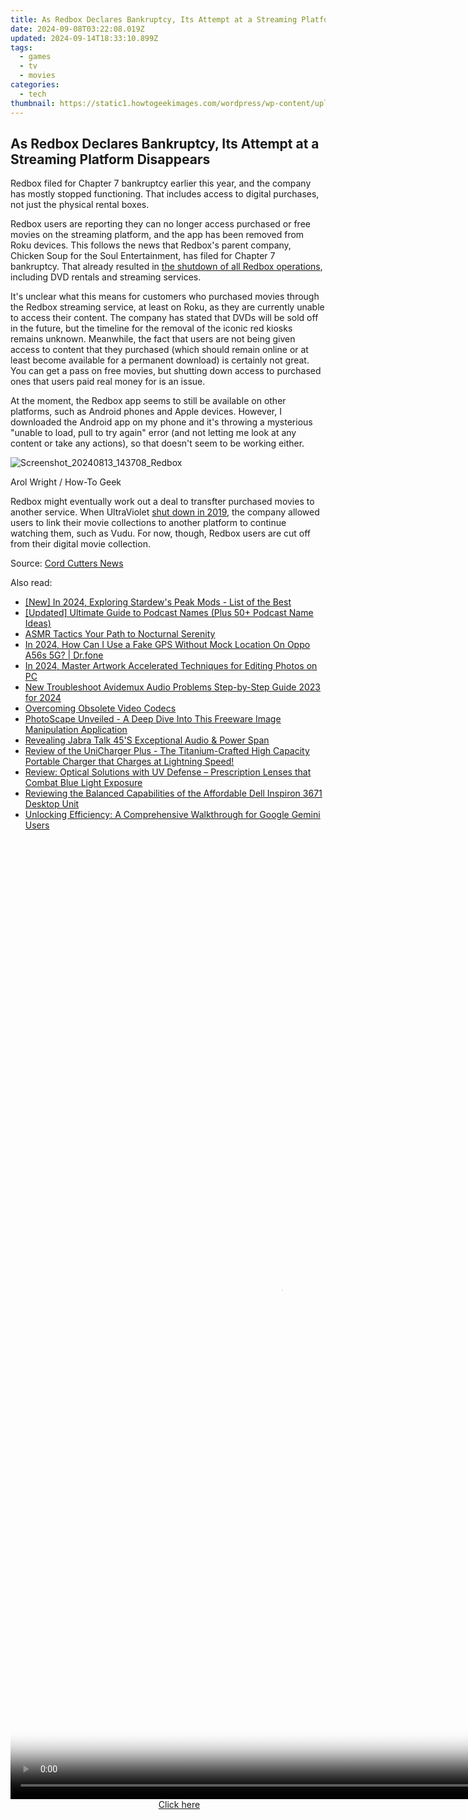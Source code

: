 ```yaml
---
title: As Redbox Declares Bankruptcy, Its Attempt at a Streaming Platform Disappears
date: 2024-09-08T03:22:08.019Z
updated: 2024-09-14T18:33:10.899Z
tags:
  - games
  - tv
  - movies
categories:
  - tech
thumbnail: https://static1.howtogeekimages.com/wordpress/wp-content/uploads/2023/09/54.png
---
```


## As Redbox Declares Bankruptcy, Its Attempt at a Streaming Platform Disappears

Redbox filed for Chapter 7 bankruptcy earlier this year, and the company has mostly stopped functioning. That includes access to digital purchases, not just the physical rental boxes.

 Redbox users are reporting they can no longer access purchased or free movies on the streaming platform, and the app has been removed from Roku devices. This follows the news that Redbox's parent company, Chicken Soup for the Soul Entertainment, has filed for Chapter 7 bankruptcy. That already resulted in [the shutdown of all Redbox operations](https://video-screen-grab.techidaily.com/updated-no-wi-fi-no-worries-discover-the-best-offline-gaming-on-android/), including DVD rentals and streaming services.

 It's unclear what this means for customers who purchased movies through the Redbox streaming service, at least on Roku, as they are currently unable to access their content. The company has stated that DVDs will be sold off in the future, but the timeline for the removal of the iconic red kiosks remains unknown. Meanwhile, the fact that users are not being given access to content that they purchased (which should remain online or at least become available for a permanent download) is certainly not great. You can get a pass on free movies, but shutting down access to purchased ones that users paid real money for is an issue.

 At the moment, the Redbox app seems to still be available on other platforms, such as Android phones and Apple devices. However, I downloaded the Android app on my phone and it's throwing a mysterious "unable to load, pull to try again" error (and not letting me look at any content or take any actions), so that doesn't seem to be working either.

![Screenshot_20240813_143708_Redbox](https://static1.howtogeekimages.com/wordpress/wp-content/uploads/2024/08/screenshot_20240813_143708_redbox.jpg) 

Arol Wright / How-To Geek 

 Redbox might eventually work out a deal to transfter purchased movies to another service. When UltraViolet [shut down in 2019](https://www.theverge.com/2019/7/28/8934044/ultraviolet-digital-video-locker-shutdown-july-31-warning), the company allowed users to link their movie collections to another platform to continue watching them, such as Vudu. For now, though, Redbox users are cut off from their digital movie collection.

 Source: [Cord Cutters News](https://cordcuttersnews.com/redbox-officially-shuts-down-its-roku-app-locking-customers-out-of-their-movies-tv-shows/)

<ins class="adsbygoogle"
     style="display:block"
     data-ad-format="autorelaxed"
     data-ad-client="ca-pub-7571918770474297"
     data-ad-slot="1223367746"></ins>

<ins class="adsbygoogle"
     style="display:block"
     data-ad-client="ca-pub-7571918770474297"
     data-ad-slot="8358498916"
     data-ad-format="auto"
     data-full-width-responsive="true"></ins>

<span class="atpl-alsoreadstyle">Also read:</span>
<div><ul>
<li><a href="https://digital-screen-recording.techidaily.com/new-in-2024-exploring-stardews-peak-mods-list-of-the-best/"><u>[New] In 2024, Exploring Stardew's Peak Mods - List of the Best</u></a></li>
<li><a href="https://article-posts.techidaily.com/updated-ultimate-guide-to-podcast-names-plus-50plus-podcast-name-ideas/"><u>[Updated] Ultimate Guide to Podcast Names (Plus 50+ Podcast Name Ideas)</u></a></li>
<li><a href="https://extra-lessons.techidaily.com/asmr-tactics-your-path-to-nocturnal-serenity/"><u>ASMR Tactics Your Path to Nocturnal Serenity</u></a></li>
<li><a href="https://review-topics.techidaily.com/in-2024-how-can-i-use-a-fake-gps-without-mock-location-on-oppo-a56s-5g-drfone-by-drfone-virtual-android/"><u>In 2024, How Can I Use a Fake GPS Without Mock Location On Oppo A56s 5G? | Dr.fone</u></a></li>
<li><a href="https://extra-skills.techidaily.com/in-2024-master-artwork-accelerated-techniques-for-editing-photos-on-pc/"><u>In 2024, Master Artwork Accelerated Techniques for Editing Photos on PC</u></a></li>
<li><a href="https://ai-video-apps.techidaily.com/new-troubleshoot-avidemux-audio-problems-step-by-step-guide-2023-for-2024/"><u>New Troubleshoot Avidemux Audio Problems Step-by-Step Guide 2023 for 2024</u></a></li>
<li><a href="https://data-wizards.techidaily.com/overcoming-obsolete-video-codecs/"><u>Overcoming Obsolete Video Codecs</u></a></li>
<li><a href="https://buynow-help.techidaily.com/photoscape-unveiled-a-deep-dive-into-this-freeware-image-manipulation-application/"><u>PhotoScape Unveiled - A Deep Dive Into This Freeware Image Manipulation Application</u></a></li>
<li><a href="https://buynow-help.techidaily.com/revealing-jabra-talk-45s-exceptional-audio-and-power-span/"><u>Revealing Jabra Talk 45'S Exceptional Audio & Power Span</u></a></li>
<li><a href="https://buynow-help.techidaily.com/review-of-the-unicharger-plus-the-titanium-crafted-high-capacity-portable-charger-that-charges-at-lightning-speed/"><u>Review of the UniCharger Plus - The Titanium-Crafted High Capacity Portable Charger that Charges at Lightning Speed!</u></a></li>
<li><a href="https://buynow-help.techidaily.com/review-optical-solutions-with-uv-defense-prescription-lenses-that-combat-blue-light-exposure/"><u>Review: Optical Solutions with UV Defense – Prescription Lenses that Combat Blue Light Exposure</u></a></li>
<li><a href="https://buynow-help.techidaily.com/reviewing-the-balanced-capabilities-of-the-affordable-dell-inspiron-3671-desktop-unit/"><u>Reviewing the Balanced Capabilities of the Affordable Dell Inspiron 3671 Desktop Unit</u></a></li>
<li><a href="https://tech-recovery.techidaily.com/unlocking-efficiency-a-comprehensive-walkthrough-for-google-gemini-users/"><u>Unlocking Efficiency: A Comprehensive Walkthrough for Google Gemini Users</u></a></li>
</ul></div>

<!-- affiliate ads begin -->
<span id="1424528">
					<video width="864" height="1536" style="cursor:pointer"
           poster="//a.impactradius-go.com/display-clicktoplayimage/1424528.png"
           onclick="if(!this.playClicked){this.play();this.setAttribute('controls',true);this.playClicked=true;}">
	   <source src="//a.impactradius-go.com/display-ad/16446-1424528">
	   <img src="//a.impactradius-go.com/display-clicktoplayimage/1424528.png" style="border: none; height: 100%; width: 100%; object-fit: contain">
	</video>
	<div style="width:540px;text-align:center"><a href="javascript:window.open(decodeURIComponent('https%3A%2F%2Flaganoo.pxf.io%2Fc%2F5597632%2F1424528%2F16446'), '_blank');void(0);">Click here</a></div>
</span>
<img height="0" width="0" src="https://imp.pxf.io/i/5597632/1424528/16446" style="position:absolute;visibility:hidden;" border="0" />
<!-- affiliate ads end -->


